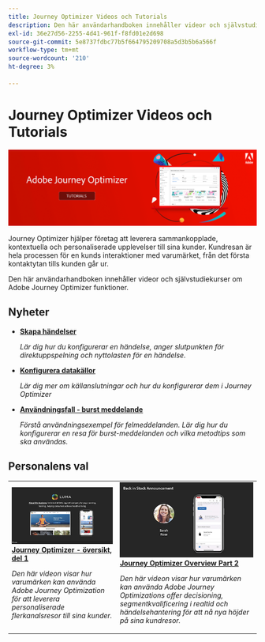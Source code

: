 ```yaml
---
title: Journey Optimizer Videos och Tutorials
description: Den här användarhandboken innehåller videor och självstudiekurser om Adobe Journey Optimizer funktioner.
exl-id: 36e27d56-2255-4d41-961f-f8fd01e2d698
source-git-commit: 5e8737fdbc77b5f664795209708a5d3b5b6a566f
workflow-type: tm+mt
source-wordcount: '210'
ht-degree: 3%

---
```



# Journey Optimizer Videos och Tutorials

![](./assets/ajo-banner.png)

Journey Optimizer hjälper företag att leverera sammankopplade, kontextuella och personaliserade upplevelser till sina kunder. Kundresan är hela processen för en kunds interaktioner med varumärket, från det första kontaktytan tills kunden går ur.

Den här användarhandboken innehåller videor och självstudiekurser om Adobe Journey Optimizer funktioner.

## Nyheter

* **[Skapa händelser](/help/set-up-journeys/create-events.md)**

   *Lär dig hur du konfigurerar en händelse, anger slutpunkten för direktuppspelning och nyttolasten för en händelse.*

* **[Konfigurera datakällor](/help/set-up-data/configure-source-connectors.md)**

   *Lär dig mer om källanslutningar och hur du konfigurerar dem i Journey Optimizer*

* **[Användningsfall - burst meddelande](/help/create-journeys/use-case-read-burst-message.md)**

   *Förstå användningsexempel för felmeddelanden. Lär dig hur du konfigurerar en resa för burst-meddelanden och vilka metodtips som ska användas.*

## Personalens val

<table>
<tr>
  <td>
    <a href="./introduction/journey-optimizer-overview-part-1.md">
      <img alt="Journey Optimizer Overview Part 1 - Deliver omni-channel travel (video)" src="./assets/334174.jpg"/>
    </a>
    <div>
      <a href="./introduction/journey-optimizer-overview-part-1.md">
    <strong>Journey Optimizer - översikt, del 1  </strong>
    </a>
    </div>
    <p>
    <em>Den här videon visar hur varumärken kan använda Adobe Journey Optimization för att leverera personaliserade flerkanalsresor till sina kunder.</em>
    <p>
  </td>
    <td>
    <a href="./introduction/journey-optimizer-overview-part-2.md">
      <img alt="Journey Optimizer Overview Part 2 - Deliver omni channel travel (video)" src="./assets/334175.jpg"/>
    </a>
    <div>
      <a href="./introduction/journey-optimizer-overview-part-2.md">
    <strong>Journey Optimizer Overview Part 2  </strong>
    </a>
    </div>
    <p>
    <em>Den här videon visar hur varumärken kan använda Adobe Journey Optimizations offer decisioning, segmentkvalificering i realtid och händelsehantering för att nå nya höjder på sina kundresor.</em>
    <p>
  </td>
</table>




